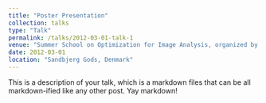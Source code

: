 ```yaml
---
title: "Poster Presentation"
collection: talks
type: "Talk"
permalink: /talks/2012-03-01-talk-1
venue: "Summer School on Optimization for Image Analysis, organized by Denmark Technical University"
date: 2012-03-01
location: "Sandbjerg Gods, Denmark"
---
```


This is a description of your talk, which is a markdown files that can be all markdown-ified like any other post. Yay markdown!
